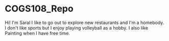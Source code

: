 # COGS108_Repo
Hi! I'm SaraI 
I like to go out to explore new restaurants and I'm a homebody. I don't like sports but I enjoy playing volleyball as a hobby. I also like Painting when I have free time. 

